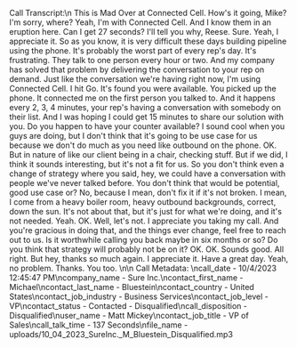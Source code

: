 Call Transcript:\n This is Mad Over at Connected Cell. How's it going, Mike? I'm sorry, where? Yeah, I'm with Connected Cell. And I know them in an eruption here. Can I get 27 seconds? I'll tell you why, Reese. Sure. Yeah, I appreciate it. So as you know, it is very difficult these days building pipeline using the phone. It's probably the worst part of every rep's day. It's frustrating. They talk to one person every hour or two. And my company has solved that problem by delivering the conversation to your rep on demand. Just like the conversation we're having right now, I'm using Connected Cell. I hit Go. It's found you were available. You picked up the phone. It connected me on the first person you talked to. And it happens every 2, 3, 4 minutes, your rep's having a conversation with somebody on their list. And I was hoping I could get 15 minutes to share our solution with you. Do you happen to have your counter available? I sound cool when you guys are doing, but I don't think that it's going to be use case for us because we don't do much as you need like outbound on the phone. OK. But in nature of like our client being in a chair, checking stuff. But if we did, I think it sounds interesting, but it's not a fit for us. So you don't think even a change of strategy where you said, hey, we could have a conversation with people we've never talked before. You don't think that would be potential, good use case or? No, because I mean, don't fix it if it's not broken. I mean, I come from a heavy boiler room, heavy outbound backgrounds, correct, down the sun. It's not about that, but it's just for what we're doing, and it's not needed. Yeah. OK. Well, let's not. I appreciate you taking my call. And you're gracious in doing that, and the things ever change, feel free to reach out to us. Is it worthwhile calling you back maybe in six months or so? Do you think that strategy will probably not be on it? OK. OK. Sounds good. All right. But hey, thanks so much again. I appreciate it. Have a great day. Yeah, no problem. Thanks. You too. \n\n Call Metadata: \ncall_date - 10/4/2023 12:45:47 PM\ncompany_name - Sure Inc.\ncontact_first_name - Michael\ncontact_last_name - Bluestein\ncontact_country - United States\ncontact_job_industry - Business Services\ncontact_job_level - VP\ncontact_status - Contacted - Disqualified\ncall_disposition - Disqualified\nuser_name - Matt Mickey\ncontact_job_title - VP of Sales\ncall_talk_time - 137 Seconds\nfile_name - uploads/10_04_2023_SureInc._M_Bluestein_Disqualified.mp3

